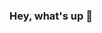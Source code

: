 ### Hey, what's up 👋

<!--
**JOHGNATAN/JOHGNATAN** is a ✨ _special_ ✨ repository because its `README.md` (this file) appears on your GitHub profile.

Here are some ideas to get you started:

- 🔭 I’m currently working on ...
- 🌱 I’m currently learning how Analysis explaratory...
- 👯 I’m looking to collaborate on ...
- 🤔 I’m looking for help with ...
- 💬 Ask me about ...
- 📫 How to reach me: johgnatanoperacional@gmail.com ...


-->
